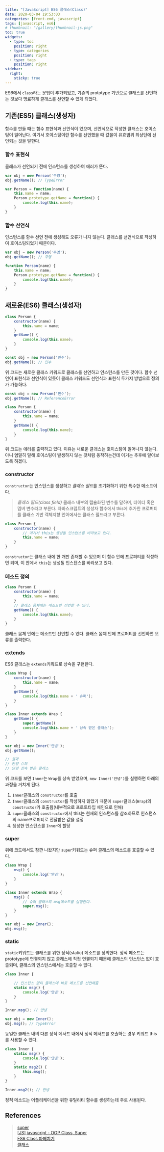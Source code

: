 ```yaml
---
title: "[JavaScript] ES6 클래스(Class)"
date: 2020-03-04 19:53:03
categories: [front-end, javascript]
tags: [javascript, es6]
# thumbnail: "/gallery/thumbnail-js.png"
toc: true
widgets:
  - type: toc
    position: right
  - type: categories
    position: right
  - type: tags
    position: right
sidebar:
  right:
    sticky: true
---
```


ES6에서 `class`라는 문법이 추가되었고, 기존의 prototype 기반으로 클래스를 선언하는 것보다 명료하게 클래스를 선언할 수 있게 되었다. 

<!-- more -->

## 기존(ES5) 클래스(생성자)
함수를 만들 때는 함수 표현식과 선언식이 있으며, 선언식으로 작성한 클래스는 호이스팅이 일어난다. 여기서 호이스팅이란 함수를 선언했을 때 값을이 유효범위 최상단에 선언되는 것을 말한다.

### 함수 표현식
클래스가 선언되기 전에 인스턴스를 생성하여 에러가 뜬다.
```javascript
var obj = new Person('주영');
obj.getName(); // TypeError

var Person = function(name) {
    this.name = name;
    Person.prototype.getName = function() {
        console.log(this.name);
    }
}
```

### 함수 선언식
인스턴스를 함수 선언 전에 생성해도 오류가 나지 않는다. 클래스를 선언식으로 작성하여 호이스팅되었기 때문이다.
```javascript
var obj = new Person('주영');
obj.getName(); // 주영

function Person(name) {
    this.name = name;
    Person.prototype.getName = function() {
        console.log(this.name);
    }
}
```

## 새로운(ES6) 클래스(생성자)

```javascript
class Person {
    constructor(name) {
        this.name = name;
    }
    getName() {
        console.log(this.name);
    }
}

const obj = new Person('민수');
obj.getName(); // 민수
```
위 코드는 새로운 클래스 키워드로 클래스를 선언하고 인스턴스를 만든 것이다. 함수 선언이 표현식과 선언식이 있듯이 클래스 키워드도 선언식과 표현식 두가지 방법으로 정의가 가능하다.

```javascript
const obj = new Person('민수');
obj.getName(); // ReferenceError

class Person {
    constructor(name) {
        this.name = name;
    }
    getName() {
        console.log(this.name);
    }
}
```
위 코드는 에러를 출력하고 있다. 이유는 새로운 클래스는 호이스팅이 일어나지 않는다. 아니 엄밀히 말해 호이스팅이 발생하지 않는 것처럼 동작하는건데 이거는 추후에 알아보도록 하겠다.

### constructor
`constructor`는 인스턴스를 생성하고 *클래스 필드*를 초기화하기 위한 특수한 메소드이다.

> *클래스 필드(class field)*
> 클래스 내부의 캡슐화된 변수를 말하며, 데이터 혹은 멤버 변수라고 부른다. 자바스크립트의 생성자 함수에서 this에 추가한 프로퍼티를 클래스 기반 객체지향 언어에서는 클래스 필드라고 부른다.

```javascript
class Person {
    constructor(name) {
        // 여기서 this는 생성될 인스턴스를 바라보고 있다.
        this.name = name;
    }
}
```

`constructor`는 클래스 내에 한 개만 존재할 수 있으며 이 함수 안에 프로퍼티를 작성하면 되며, 이 안에서 `this`는 생성될 인스턴스를 바라보고 있다.

### 메소드 정의
```javascript
class Person {
    constructor(name) {
        this.name = name;
    }
    // 클래스 몸체에는 메소드만 선언할 수 있다.
    getName() {
        console.log(this.name);
    }
}
```

클래스 몸체 안에는 메소드만 선언할 수 있다. 클래스 몸체 안에 프로퍼티를 선언하면 오류를 출력한다.

### extends
ES6 클래스는 `extends`키워드로 상속을 구현한다.

```javascript
class Wrap {
    constructor(name) {
        this.name = name;
    }
    getName() {
        console.log(this.name + ' 슈퍼');
    }
}

class Inner extends Wrap {
    getName() {
        super.getName()
        console.log(this.name + ' 상속 받은 클래스');
    }
}

var obj = new Inner('안녕');
obj.getName();

// 결과
// 안녕 슈퍼
// 안녕 상속 받은 클래스
```

위 코드를 보면 `Inner`는 `Wrap`를 상속 받았으며, `new Inner('안녕')`를 실행하면 아래의 과정을 거치게 된다.

1. `Inner`클래스의 `constructor`를 호출
2. `Inner`클래스의 `constructor`를 작성하지 않았기 때문에 `super`클래스(`Wrap`)의 `constructor`가 호출됨(내부적으로 프로토타입 체인으로 인해)
3. `super`클래스의 `constructor`에서 this는 현재의 인스턴스를 참조하므로 인스턴스의 name프로퍼티로 전달받은 값을 설정
4. 생성한 인스턴스를 `Inner`에 할당

### super
위에 코드에서도 잠깐 나왔지만 `super`키워드는 슈퍼 클래스의 메소드를 호출할 수 있다.

```javascript
class Wrap {
    msg() {
        console.log('안녕');
    }
}

class Inner extends Wrap {
    msg() {
        // 슈퍼 클래스의 msg메소드를 실행한다.
        super.msg();
    }
}

var obj = new Inner();
obj.msg();
```

### static

`static`키워드는 클래스를 위한 정적(static) 메소드를 정의한다. 정적 메소드는 prototype에 연결되지 않고 클래스에 직접 연결되기 때문에 클래스의 인스턴스 없이 호출되며, 클래스의 인스턴스에서는 호출할 수 없다.

```javascript
class Inner {

    // 인스턴스 없이 클래스에 바로 메소드를 선언해줌
    static msg() {
        console.log('안녕');
    }
}

Inner.msg(); // 안녕

var obj = new Inner();
obj.msg(); // TypeError
```

동일한 클래스 내의 다른 정적 메서드 내에서 정적 메서드를 호출하는 경우 키워드 this를 사용할 수 있다.

```javascript
class Inner {
    static msg() {
        console.log('안녕');
    }
    static msg2() {
        this.msg();
    }
}

Inner.msg2(); // 안녕
```

정적 메소드는 어플리케이션을 위한 유틸리티 함수를 생성하는데 주로 사용된다.

## References
> [super](https://developer.mozilla.org/ko/docs/Web/JavaScript/Reference/Operators/super)  
> [[JS] javascript - OOP Class, Super](https://velog.io/@hytenic/Javascript-javascript-OOP-Class-Super)  
> [ES6 Class 파헤치기](https://jongmin92.github.io/2017/06/18/JavaScript/class/#index)  
> [클래스](https://poiemaweb.com/es6-class)
